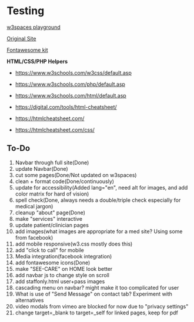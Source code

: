 
# **Testing**

[w3spaces playground](https://testing1472.w3spaces.com/)

[Original Site](https://SEE-CARE.com/)

[Fontawesome kit](https://fontawesome.com/kits/dcf5d0b3c5/use/)


**HTML/CSS/PHP Helpers**

- https://www.w3schools.com/w3css/default.asp

- https://www.w3schools.com/php/default.asp

- https://www.w3schools.com/html/default.asp

- https://digital.com/tools/html-cheatsheet/

- https://htmlcheatsheet.com/

- https://htmlcheatsheet.com/css/

## To-Do

1. Navbar through full site(Done)
2. update Navbar(Done)
3. cut some  pages(Done/Not updated on w3spaces)
4. clean + format code(Done/continuously)
5. update for accessibility(Added lang="en", need alt for images, and add color matrix for hard of vision)
6. spell check(Done, always needs a double/triple check especially for medical jargon)
7. cleanup "about" page(Done)
8. make "services" interactive
9. update patient/clinician pages
10. add images(what images are appropriate for a med site? Using some from facebook)
11. add mobile responsive(w3.css mostly does this)
12. add "click to call" for mobile
13. Media integration(facebook integration)
14. add fontawesome icons(Done)
15. make "SEE-CARE" on HOME look better
16. add navbar js to change style on scroll
17. add staffonly.html user+pass images
18. cascading menu on navbar? might make it too complicated for user
19. What is use of "Send Message" on contact tab? Experiment with alternatives
20. video modals from vimeo are blocked for now due to "privacy settings"
21. change target=_blank to target=_self for linked pages, keep for pdf
